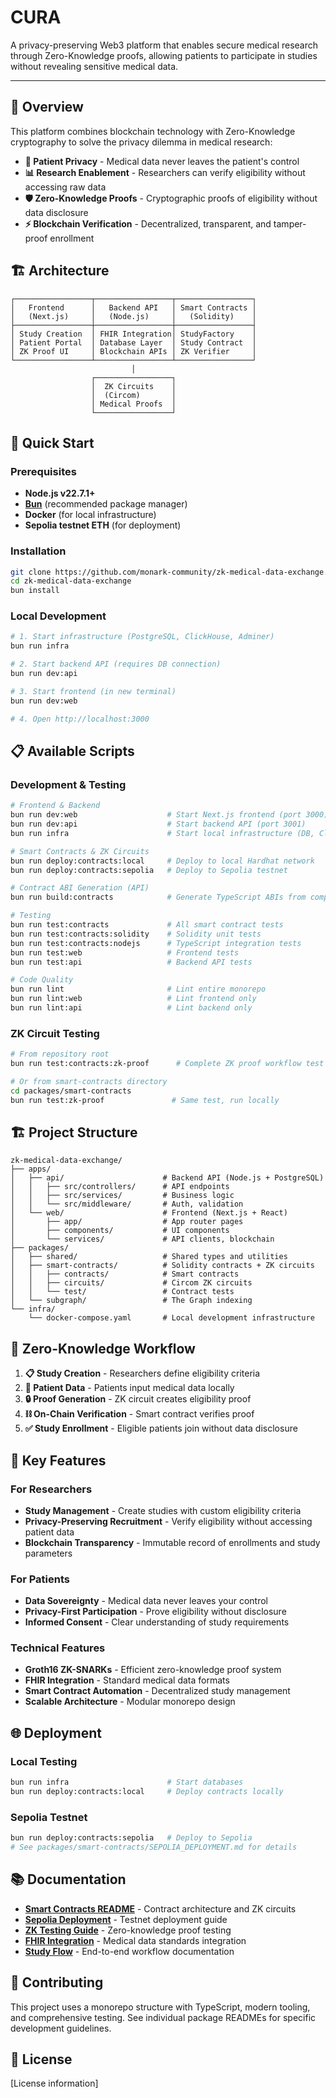 # CURA

A privacy-preserving Web3 platform that enables secure medical research through Zero-Knowledge proofs, allowing patients to participate in studies without revealing sensitive medical data.

---

## 🏥 Overview

This platform combines blockchain technology with Zero-Knowledge cryptography to solve the privacy dilemma in medical research:

- **🔐 Patient Privacy** - Medical data never leaves the patient's control
- **📊 Research Enablement** - Researchers can verify eligibility without accessing raw data
- **🛡️ Zero-Knowledge Proofs** - Cryptographic proofs of eligibility without data disclosure
- **⚡ Blockchain Verification** - Decentralized, transparent, and tamper-proof enrollment

## 🏗️ Architecture

```
┌─────────────────┬─────────────────┬─────────────────┐
│   Frontend      │   Backend API   │ Smart Contracts │
│   (Next.js)     │   (Node.js)     │   (Solidity)    │
├─────────────────┼─────────────────┼─────────────────┤
│ Study Creation  │ FHIR Integration│ StudyFactory    │
│ Patient Portal  │ Database Layer  │ Study Contract  │
│ ZK Proof UI     │ Blockchain APIs │ ZK Verifier     │
└─────────────────┴─────────────────┴─────────────────┘
                           │
                  ┌─────────────────┐
                  │  ZK Circuits    │
                  │  (Circom)       │
                  │ Medical Proofs  │
                  └─────────────────┘
```

## 🚀 Quick Start

### Prerequisites

- **Node.js v22.7.1+**
- **[Bun](https://bun.sh/)** (recommended package manager)
- **Docker** (for local infrastructure)
- **Sepolia testnet ETH** (for deployment)

### Installation

```bash
git clone https://github.com/monark-community/zk-medical-data-exchange.git
cd zk-medical-data-exchange
bun install
```

### Local Development

```bash
# 1. Start infrastructure (PostgreSQL, ClickHouse, Adminer)
bun run infra

# 2. Start backend API (requires DB connection)
bun run dev:api

# 3. Start frontend (in new terminal)
bun run dev:web

# 4. Open http://localhost:3000
```

## 📋 Available Scripts

### Development & Testing

```bash
# Frontend & Backend
bun run dev:web                    # Start Next.js frontend (port 3000)
bun run dev:api                    # Start backend API (port 3001)
bun run infra                      # Start local infrastructure (DB, ClickHouse)

# Smart Contracts & ZK Circuits
bun run deploy:contracts:local     # Deploy to local Hardhat network
bun run deploy:contracts:sepolia   # Deploy to Sepolia testnet

# Contract ABI Generation (API)
bun run build:contracts            # Generate TypeScript ABIs from compiled contracts

# Testing
bun run test:contracts             # All smart contract tests
bun run test:contracts:solidity    # Solidity unit tests
bun run test:contracts:nodejs      # TypeScript integration tests
bun run test:web                   # Frontend tests
bun run test:api                   # Backend API tests

# Code Quality
bun run lint                       # Lint entire monorepo
bun run lint:web                   # Lint frontend only
bun run lint:api                   # Lint backend only
```

### ZK Circuit Testing

```bash
# From repository root
bun run test:contracts:zk-proof      # Complete ZK proof workflow test

# Or from smart-contracts directory
cd packages/smart-contracts
bun run test:zk-proof               # Same test, run locally
```

## 🏗️ Project Structure

```
zk-medical-data-exchange/
├── apps/
│   ├── api/                      # Backend API (Node.js + PostgreSQL)
│   │   ├── src/controllers/      # API endpoints
│   │   ├── src/services/         # Business logic
│   │   └── src/middleware/       # Auth, validation
│   └── web/                      # Frontend (Next.js + React)
│       ├── app/                  # App router pages
│       ├── components/           # UI components
│       └── services/             # API clients, blockchain
├── packages/
│   ├── shared/                   # Shared types and utilities
│   ├── smart-contracts/          # Solidity contracts + ZK circuits
│   │   ├── contracts/            # Smart contracts
│   │   ├── circuits/             # Circom ZK circuits
│   │   └── test/                 # Contract tests
│   └── subgraph/                 # The Graph indexing
└── infra/
    └── docker-compose.yaml       # Local development infrastructure
```

## 🔐 Zero-Knowledge Workflow

1. **📋 Study Creation** - Researchers define eligibility criteria
2. **🏥 Patient Data** - Patients input medical data locally
3. **🔒 Proof Generation** - ZK circuit creates eligibility proof
4. **⛓️ On-Chain Verification** - Smart contract verifies proof
5. **✅ Study Enrollment** - Eligible patients join without data disclosure

## 🎯 Key Features

### For Researchers

- **Study Management** - Create studies with custom eligibility criteria
- **Privacy-Preserving Recruitment** - Verify eligibility without accessing patient data
- **Blockchain Transparency** - Immutable record of enrollments and study parameters

### For Patients

- **Data Sovereignty** - Medical data never leaves your control
- **Privacy-First Participation** - Prove eligibility without disclosure
- **Informed Consent** - Clear understanding of study requirements

### Technical Features

- **Groth16 ZK-SNARKs** - Efficient zero-knowledge proof system
- **FHIR Integration** - Standard medical data formats
- **Smart Contract Automation** - Decentralized study management
- **Scalable Architecture** - Modular monorepo design

## 🌐 Deployment

### Local Testing

```bash
bun run infra                      # Start databases
bun run deploy:contracts:local     # Deploy contracts locally
```

### Sepolia Testnet

```bash
bun run deploy:contracts:sepolia   # Deploy to Sepolia
# See packages/smart-contracts/SEPOLIA_DEPLOYMENT.md for details
```

## 📚 Documentation

- **[Smart Contracts README](./packages/smart-contracts/README.md)** - Contract architecture and ZK circuits
- **[Sepolia Deployment](./packages/smart-contracts/SEPOLIA_DEPLOYMENT.md)** - Testnet deployment guide
- **[ZK Testing Guide](./packages/smart-contracts/TESTING_GUIDE.md)** - Zero-knowledge proof testing
- **[FHIR Integration](./FHIR_INTEGRATION.md)** - Medical data standards integration
- **[Study Flow](./COMPLETE_STUDY_FLOW.md)** - End-to-end workflow documentation

## 🤝 Contributing

This project uses a monorepo structure with TypeScript, modern tooling, and comprehensive testing. See individual package READMEs for specific development guidelines.

## 📄 License

[License information]
